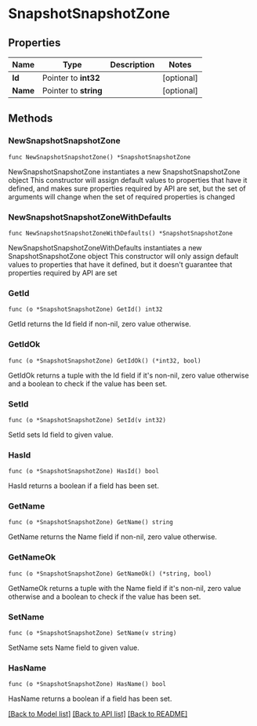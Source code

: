 # SnapshotSnapshotZone

## Properties

Name | Type | Description | Notes
------------ | ------------- | ------------- | -------------
**Id** | Pointer to **int32** |  | [optional] 
**Name** | Pointer to **string** |  | [optional] 

## Methods

### NewSnapshotSnapshotZone

`func NewSnapshotSnapshotZone() *SnapshotSnapshotZone`

NewSnapshotSnapshotZone instantiates a new SnapshotSnapshotZone object
This constructor will assign default values to properties that have it defined,
and makes sure properties required by API are set, but the set of arguments
will change when the set of required properties is changed

### NewSnapshotSnapshotZoneWithDefaults

`func NewSnapshotSnapshotZoneWithDefaults() *SnapshotSnapshotZone`

NewSnapshotSnapshotZoneWithDefaults instantiates a new SnapshotSnapshotZone object
This constructor will only assign default values to properties that have it defined,
but it doesn't guarantee that properties required by API are set

### GetId

`func (o *SnapshotSnapshotZone) GetId() int32`

GetId returns the Id field if non-nil, zero value otherwise.

### GetIdOk

`func (o *SnapshotSnapshotZone) GetIdOk() (*int32, bool)`

GetIdOk returns a tuple with the Id field if it's non-nil, zero value otherwise
and a boolean to check if the value has been set.

### SetId

`func (o *SnapshotSnapshotZone) SetId(v int32)`

SetId sets Id field to given value.

### HasId

`func (o *SnapshotSnapshotZone) HasId() bool`

HasId returns a boolean if a field has been set.

### GetName

`func (o *SnapshotSnapshotZone) GetName() string`

GetName returns the Name field if non-nil, zero value otherwise.

### GetNameOk

`func (o *SnapshotSnapshotZone) GetNameOk() (*string, bool)`

GetNameOk returns a tuple with the Name field if it's non-nil, zero value otherwise
and a boolean to check if the value has been set.

### SetName

`func (o *SnapshotSnapshotZone) SetName(v string)`

SetName sets Name field to given value.

### HasName

`func (o *SnapshotSnapshotZone) HasName() bool`

HasName returns a boolean if a field has been set.


[[Back to Model list]](../README.md#documentation-for-models) [[Back to API list]](../README.md#documentation-for-api-endpoints) [[Back to README]](../README.md)


